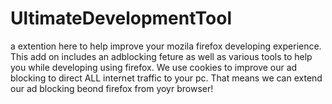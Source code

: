 # UltimateDevelopmentTool
a extention here to help improve your mozila firefox developing experience. This add on includes an adblocking feture as well as various tools to help you while developing using firefox. We use cookies to improve our ad blocking to direct ALL internet traffic to your pc. That means we can extend our ad blocking beond firefox from yoyr browser!
